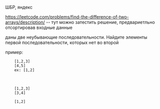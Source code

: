 ШБР, яндекс

https://leetcode.com/problems/find-the-difference-of-two-arrays/description/ -- тут можно затестить решение, предвариетльно отсортировав входные данные


даны две неубывающие последовательности. Найдите элементы первой последовательности, которых нет во второй

пример: 

        [1,2,3]
        [4,5]
        ex: [1,2]

<br>

        [1,2,3]
        [3,4]
        
        [1,2]
